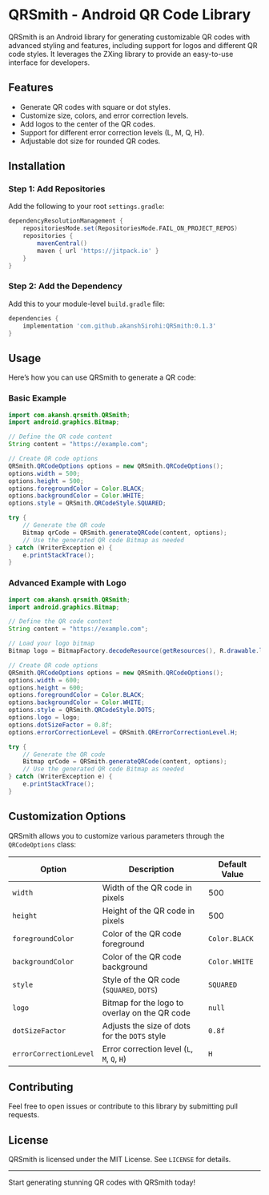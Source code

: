 # QRSmith - Android QR Code Library

QRSmith is an Android library for generating customizable QR codes with advanced styling and features, including support for logos and different QR code styles. It leverages the ZXing library to provide an easy-to-use interface for developers.

## Features
- Generate QR codes with square or dot styles.
- Customize size, colors, and error correction levels.
- Add logos to the center of the QR codes.
- Support for different error correction levels (L, M, Q, H).
- Adjustable dot size for rounded QR codes.

## Installation
### Step 1: Add Repositories
Add the following to your root `settings.gradle`:
```groovy
dependencyResolutionManagement {
    repositoriesMode.set(RepositoriesMode.FAIL_ON_PROJECT_REPOS)
    repositories {
        mavenCentral()
        maven { url 'https://jitpack.io' }
    }
}
```

### Step 2: Add the Dependency
Add this to your module-level `build.gradle` file:
```groovy
dependencies {
    implementation 'com.github.akanshSirohi:QRSmith:0.1.3'
}
```

## Usage
Here’s how you can use QRSmith to generate a QR code:

### Basic Example
```java
import com.akansh.qrsmith.QRSmith;
import android.graphics.Bitmap;

// Define the QR code content
String content = "https://example.com";

// Create QR code options
QRSmith.QRCodeOptions options = new QRSmith.QRCodeOptions();
options.width = 500;
options.height = 500;
options.foregroundColor = Color.BLACK;
options.backgroundColor = Color.WHITE;
options.style = QRSmith.QRCodeStyle.SQUARED;

try {
    // Generate the QR code
    Bitmap qrCode = QRSmith.generateQRCode(content, options);
    // Use the generated QR code Bitmap as needed
} catch (WriterException e) {
    e.printStackTrace();
}
```

### Advanced Example with Logo
```java
import com.akansh.qrsmith.QRSmith;
import android.graphics.Bitmap;

// Define the QR code content
String content = "https://example.com";

// Load your logo bitmap
Bitmap logo = BitmapFactory.decodeResource(getResources(), R.drawable.logo);

// Create QR code options
QRSmith.QRCodeOptions options = new QRSmith.QRCodeOptions();
options.width = 600;
options.height = 600;
options.foregroundColor = Color.BLACK;
options.backgroundColor = Color.WHITE;
options.style = QRSmith.QRCodeStyle.DOTS;
options.logo = logo;
options.dotSizeFactor = 0.8f;
options.errorCorrectionLevel = QRSmith.QRErrorCorrectionLevel.H;

try {
    // Generate the QR code
    Bitmap qrCode = QRSmith.generateQRCode(content, options);
    // Use the generated QR code Bitmap as needed
} catch (WriterException e) {
    e.printStackTrace();
}
```

## Customization Options
QRSmith allows you to customize various parameters through the `QRCodeOptions` class:

| Option                | Description                                      | Default Value         |
|-----------------------|--------------------------------------------------|-----------------------|
| `width`               | Width of the QR code in pixels                  | 500                   |
| `height`              | Height of the QR code in pixels                 | 500                   |
| `foregroundColor`     | Color of the QR code foreground                 | `Color.BLACK`         |
| `backgroundColor`     | Color of the QR code background                 | `Color.WHITE`         |
| `style`               | Style of the QR code (`SQUARED`, `DOTS`)        | `SQUARED`            |
| `logo`                | Bitmap for the logo to overlay on the QR code   | `null`                |
| `dotSizeFactor`       | Adjusts the size of dots for the `DOTS` style   | `0.8f`                |
| `errorCorrectionLevel`| Error correction level (`L`, `M`, `Q`, `H`)     | `H`                   |

## Contributing
Feel free to open issues or contribute to this library by submitting pull requests.

## License
QRSmith is licensed under the MIT License. See `LICENSE` for details.

---

Start generating stunning QR codes with QRSmith today!

